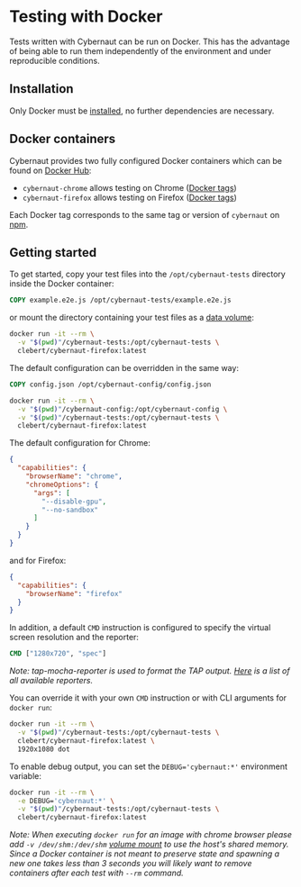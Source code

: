 # Testing with Docker

Tests written with Cybernaut can be run on Docker.
This has the advantage of being able to run them independently of the environment and under reproducible conditions.

## Installation

Only Docker must be [installed][docker-installation], no further dependencies are necessary.

## Docker containers

Cybernaut provides two fully configured Docker containers which can be found on [Docker Hub][docker-hub-clebert]:

* `cybernaut-chrome` allows testing on Chrome ([Docker tags][chrome-tags])
* `cybernaut-firefox` allows testing on Firefox ([Docker tags][firefox-tags])

Each Docker tag corresponds to the same tag or version of `cybernaut` on [npm][npm-cybernaut].

## Getting started

To get started, copy your test files into the `/opt/cybernaut-tests` directory inside the Docker container:

```dockerfile
COPY example.e2e.js /opt/cybernaut-tests/example.e2e.js
```

or mount the directory containing your test files as a [data volume][docker-mount]:

```sh
docker run -it --rm \
  -v "$(pwd)"/cybernaut-tests:/opt/cybernaut-tests \
  clebert/cybernaut-firefox:latest
```

The default configuration can be overridden in the same way:

```dockerfile
COPY config.json /opt/cybernaut-config/config.json
```

```sh
docker run -it --rm \
  -v "$(pwd)"/cybernaut-config:/opt/cybernaut-config \
  -v "$(pwd)"/cybernaut-tests:/opt/cybernaut-tests \
  clebert/cybernaut-firefox:latest
```

The default configuration for Chrome:

```json
{
  "capabilities": {
    "browserName": "chrome",
    "chromeOptions": {
      "args": [
        "--disable-gpu",
        "--no-sandbox"
      ]
    }
  }
}
```

and for Firefox:

```json
{
  "capabilities": {
    "browserName": "firefox"
  }
}
```

In addition, a default `CMD` instruction is configured to specify the virtual screen resolution and the reporter:

```dockerfile
CMD ["1280x720", "spec"]
```

*Note: tap-mocha-reporter is used to format the TAP output.
[Here][tap-mocha-reporters] is a list of all available reporters.*

You can override it with your own `CMD` instruction or with CLI arguments for `docker run`:

```sh
docker run -it --rm \
  -v "$(pwd)"/cybernaut-tests:/opt/cybernaut-tests \
  clebert/cybernaut-firefox:latest \
  1920x1080 dot
```

To enable debug output, you can set the `DEBUG='cybernaut:*'` environment variable:

```sh
docker run -it --rm \
  -e DEBUG='cybernaut:*' \
  -v "$(pwd)"/cybernaut-tests:/opt/cybernaut-tests \
  clebert/cybernaut-firefox:latest
```

*Note: When executing `docker run` for an image with chrome browser please add `-v /dev/shm:/dev/shm` [volume mount][docker-mount] to use the host's shared memory.
Since a Docker container is not meant to preserve state and spawning a new one takes less than 3 seconds you will likely want to remove containers after each test with `--rm` command.*

[chrome-tags]: https://hub.docker.com/r/clebert/cybernaut-chrome/tags/
[firefox-tags]: https://hub.docker.com/r/clebert/cybernaut-firefox/tags/
[docker-hub-clebert]: https://hub.docker.com/r/clebert/
[docker-installation]: https://docs.docker.com/engine/installation/
[docker-mount]: https://docs.docker.com/engine/tutorials/dockervolumes/#mount-a-host-directory-as-a-data-volume
[npm-cybernaut]: https://www.npmjs.com/package/cybernaut
[tap-mocha-reporters]: https://github.com/tapjs/tap-mocha-reporter/tree/master/lib/reporters
